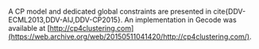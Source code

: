 
A CP model and dedicated global constraints are presented in cite{DDV-ECML2013,DDV-AIJ,DDV-CP2015}. An implementation in Gecode was available at [http://cp4clustering.com](https://web.archive.org/web/20150511041420/http://cp4clustering.com/).
